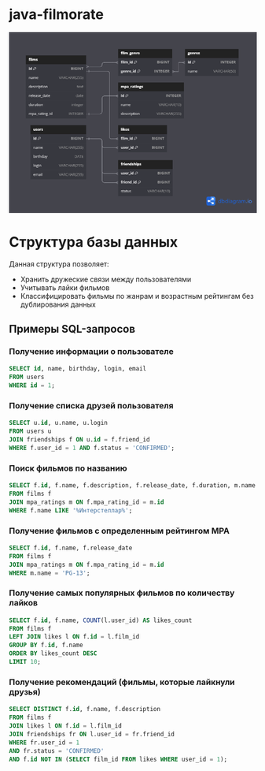 # java-filmorate
![](https://github.com/Black-Japan-Tea/java-filmorate/blob/main/%D0%A1%D1%85%D0%B5%D0%BC%D0%B0%20%D0%B1%D0%B0%D0%B7%D1%8B%20%D0%B4%D0%B0%D0%BD%D0%BD%D1%8B%D1%85%20Filmorate.png)

# Структура базы данных

Данная структура позволяет:
- Хранить дружеские связи между пользователями
- Учитывать лайки фильмов
- Классифицировать фильмы по жанрам и возрастным рейтингам без дублирования данных

## Примеры SQL-запросов

### Получение информации о пользователе
```sql
SELECT id, name, birthday, login, email 
FROM users 
WHERE id = 1;
```

### Получение списка друзей пользователя
```sql
SELECT u.id, u.name, u.login
FROM users u
JOIN friendships f ON u.id = f.friend_id
WHERE f.user_id = 1 AND f.status = 'CONFIRMED';
```

### Поиск фильмов по названию
```sql
SELECT f.id, f.name, f.description, f.release_date, f.duration, m.name AS mpa_rating
FROM films f
JOIN mpa_ratings m ON f.mpa_rating_id = m.id
WHERE f.name LIKE '%Интерстеллар%';
```

### Получение фильмов с определенным рейтингом MPA
```sql
SELECT f.id, f.name, f.release_date
FROM films f
JOIN mpa_ratings m ON f.mpa_rating_id = m.id
WHERE m.name = 'PG-13';
```

### Получение самых популярных фильмов по количеству лайков
```sql
SELECT f.id, f.name, COUNT(l.user_id) AS likes_count
FROM films f
LEFT JOIN likes l ON f.id = l.film_id
GROUP BY f.id, f.name
ORDER BY likes_count DESC
LIMIT 10;
```

### Получение рекомендаций (фильмы, которые лайкнули друзья)
```sql
SELECT DISTINCT f.id, f.name, f.description
FROM films f
JOIN likes l ON f.id = l.film_id
JOIN friendships fr ON l.user_id = fr.friend_id
WHERE fr.user_id = 1
AND fr.status = 'CONFIRMED'
AND f.id NOT IN (SELECT film_id FROM likes WHERE user_id = 1);
```
